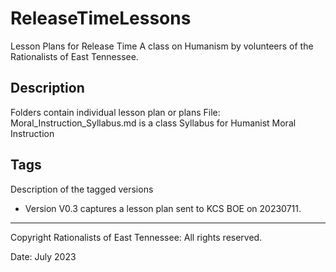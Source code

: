 # ReleaseTimeLessons
Lesson Plans for Release Time 
A class on Humanism by volunteers of the Rationalists of East Tennessee.

## Description
Folders contain individual lesson plan or plans 
File: Moral_Instruction_Syllabus.md is a class Syllabus for Humanist Moral Instruction 

## Tags
Description of the tagged versions
* Version V0.3 captures a lesson plan sent to KCS BOE on 20230711. 

<hr>
Copyright Rationalists of East Tennessee: All rights reserved. 

Date: July 2023
